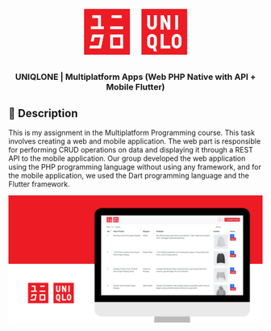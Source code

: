 <div align="center">

<img width="" src="img/UNIQLO Logo.png"  width=100 height=100  align="center">

##

### UNIQLONE | Multiplatform Apps (Web PHP Native with API + Mobile Flutter)

</div>

## 📙 Description

This is my assignment in the Multiplatform Programming course. This task involves creating a web and mobile application. The web part is responsible for performing CRUD operations on data and displaying it through a REST API to the mobile application. Our group developed the web application using the PHP programming language without using any framework, and for the mobile application, we used the Dart programming language and the Flutter framework.

![UNIQLONE Thumbnail](img/Thumbnail.png)
